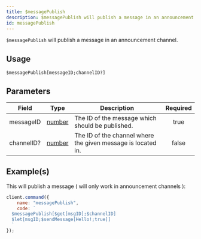 ```yaml
---
title: $messagePublish
description: $messagePublish will publish a message in an announcement channel.
id: messagePublish
---
```


`$messagePublish` will publish a message in an announcement channel.

## Usage

```aoi
$messagePublish[messageID;channelID?]
```

## Parameters

| Field      | Type                                                                                              | Description                                                  | Required |
| ---------- | ------------------------------------------------------------------------------------------------- | ------------------------------------------------------------ | :------: |
| messageID  | [number](https://developer.mozilla.org/en-US/docs/Web/JavaScript/Reference/Global_Objects/Number) | The ID of the message which should be published.             |   true   |
| channelID? | [number](https://developer.mozilla.org/en-US/docs/Web/JavaScript/Reference/Global_Objects/Number) | The ID of the channel where the given message is located in. |  false   |

## Example(s)

This will publish a message ( will only work in announcement channels ):

```javascript
client.command({
    name: "messagePublish",
    code: `
  $messagePublish[$get[msgID];$channelID]
  $let[msgID;$sendMessage[Hello!;true]]
  `
});
```

